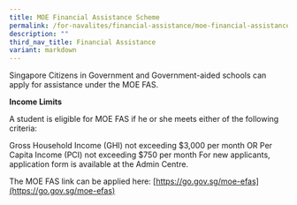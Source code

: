 ```yaml
---
title: MOE Financial Assistance Scheme
permalink: /for-navalites/financial-assistance/moe-financial-assistance-scheme/
description: ""
third_nav_title: Financial Assistance
variant: markdown
---
```

Singapore Citizens in Government and Government-aided schools can apply for assistance under the MOE FAS.

**Income Limits**

A student is eligible for MOE FAS if he or she meets either of the following criteria:

Gross Household Income (GHI) not exceeding $3,000 per month
OR
Per Capita Income (PCI) not exceeding $750 per month
For new applicants, application form is available at the Admin Centre.

The MOE FAS link can be applied here: [https://go.gov.sg/moe-efas](https://go.gov.sg/moe-efas)